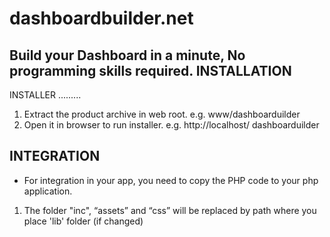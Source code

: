 # dashboardbuilder.net
Build your Dashboard in a minute, No programming skills required.
INSTALLATION 
------------

INSTALLER
.........

1) Extract the product archive in web root. e.g. www/dashboarduilder
2) Open it in browser to run installer. e.g. http://localhost/ dashboarduilder

INTEGRATION
-----------
- For integration in your app, you need to copy the PHP code to your php application.

1) The folder "inc", “assets” and “css” will be replaced by path where you place 'lib' folder (if changed)

	<script src="assets/js/dashboard.min.js"></script> <!-- copy this file to assets/js folder -->
	<link rel="stylesheet" href="css/bootstrap.min.css"> <!-- Bootstrap CSS file, change the path accordingly

2) Update include path where you place “inc/dashboard_dist.php”. (if changed)

	Include(“inc/dashboard_dist.php");
Refer 'Getting Started' section on http://www.dashboardbuilder.net/documentation for more details.

Refer 'Support' on http://www.dashboardbuilder.net/support for queries and support.

LICENSE
-------
Must read and agree LICENSE.txt before use.
